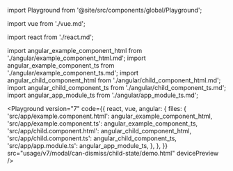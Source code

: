 import Playground from '@site/src/components/global/Playground';

import vue from './vue.md';

import react from './react.md';

import angular_example_component_html from './angular/example_component_html.md';
import angular_example_component_ts from './angular/example_component_ts.md';
import angular_child_component_html from './angular/child_component_html.md';
import angular_child_component_ts from './angular/child_component_ts.md';
import angular_app_module_ts from './angular/app_module_ts.md';

<Playground
  version="7"
  code={{
    react,
    vue,
    angular: {
      files: {
        'src/app/example.component.html': angular_example_component_html,
        'src/app/example.component.ts': angular_example_component_ts,
        'src/app/child.component.html': angular_child_component_html,
        'src/app/child.component.ts': angular_child_component_ts,
        'src/app/app.module.ts': angular_app_module_ts,
      },
    },
  }}
  src="usage/v7/modal/can-dismiss/child-state/demo.html"
  devicePreview
/>
